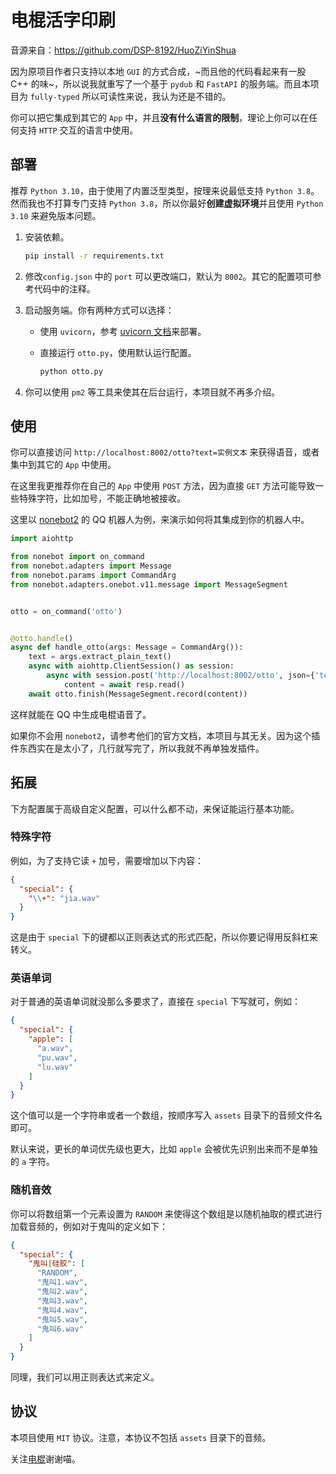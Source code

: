 # 电棍活字印刷

音源来自：https://github.com/DSP-8192/HuoZiYinShua

因为原项目作者只支持以本地 `GUI` 的方式合成，~而且他的代码看起来有一股 C++ 的味~，所以说我就重写了一个基于 `pydub` 和 `FastAPI` 的服务端。而且本项目为 `fully-typed` 所以可读性来说，我认为还是不错的。

你可以把它集成到其它的 `App` 中，并且**没有什么语言的限制**，理论上你可以在任何支持 `HTTP` 交互的语言中使用。

## 部署

推荐 `Python 3.10`，由于使用了内置泛型类型，按理来说最低支持 `Python 3.8`。然而我也不打算专门支持 `Python 3.8`，所以你最好**创建虚拟环境**并且使用 `Python 3.10` 来避免版本问题。

1. 安装依赖。

   ```bash
   pip install -r requirements.txt
   ```

2. 修改`config.json` 中的 `port` 可以更改端口，默认为 `8002`。其它的配置项可参考代码中的注释。

3. 启动服务端。你有两种方式可以选择：

   + 使用 `uvicorn`，参考 [uvicorn 文档](http://www.uvicorn.org/deployment/)来部署。

   + 直接运行 `otto.py`，使用默认运行配置。

     ```bash
     python otto.py
     ```

4. 你可以使用 `pm2` 等工具来使其在后台运行，本项目就不再多介绍。

## 使用

你可以直接访问 `http://localhost:8002/otto?text=实例文本` 来获得语音，或者集中到其它的 `App` 中使用。

在这里我更推荐你在自己的 `App` 中使用 `POST` 方法，因为直接 `GET` 方法可能导致一些特殊字符，比如加号，不能正确地被接收。

这里以 [nonebot2](https://github.com/nonebot/nonebot2) 的 QQ 机器人为例，来演示如何将其集成到你的机器人中。

```python
import aiohttp

from nonebot import on_command
from nonebot.adapters import Message
from nonebot.params import CommandArg
from nonebot.adapters.onebot.v11.message import MessageSegment


otto = on_command('otto')


@otto.handle()
async def handle_otto(args: Message = CommandArg()):
    text = args.extract_plain_text()
    async with aiohttp.ClientSession() as session:
        async with session.post('http://localhost:8002/otto', json={'text': text}) as resp:
            content = await resp.read()
    await otto.finish(MessageSegment.record(content))
```

这样就能在 QQ 中生成电棍语音了。

如果你不会用 `nonebot2`，请参考他们的官方文档，本项目与其无关。因为这个插件东西实在是太小了，几行就写完了，所以我就不再单独发插件。


## 拓展

下方配置属于高级自定义配置，可以什么都不动，来保证能运行基本功能。

### 特殊字符

例如，为了支持它读 `+` 加号，需要增加以下内容：

```json
{
  "special": {
    "\\+": "jia.wav"
  }
}
```

这是由于 `special` 下的键都以正则表达式的形式匹配，所以你要记得用反斜杠来转义。


### 英语单词

对于普通的英语单词就没那么多要求了，直接在 `special` 下写就可，例如：

```json
{
  "special": {
    "apple": [
      "a.wav",
      "pu.wav",
      "lu.wav"
    ]
  }
}
```

这个值可以是一个字符串或者一个数组，按顺序写入 `assets` 目录下的音频文件名即可。

默认来说，更长的单词优先级也更大，比如 `apple` 会被优先识别出来而不是单独的 `a` 字符。


### 随机音效

你可以将数组第一个元素设置为 `RANDOM` 来使得这个数组是以随机抽取的模式进行加载音频的，例如对于鬼叫的定义如下：

```json
{
  "special": {
    "鬼叫|硅胶": [
      "RANDOM",
      "鬼叫1.wav",
      "鬼叫2.wav",
      "鬼叫3.wav",
      "鬼叫4.wav",
      "鬼叫5.wav",
      "鬼叫6.wav"
    ]
  }
}
```

同理，我们可以用正则表达式来定义。

## 协议

本项目使用 `MIT` 协议。注意，本协议不包括 `assets` 目录下的音频。


关注[电棍](https://space.bilibili.com/628845081)谢谢喵。
